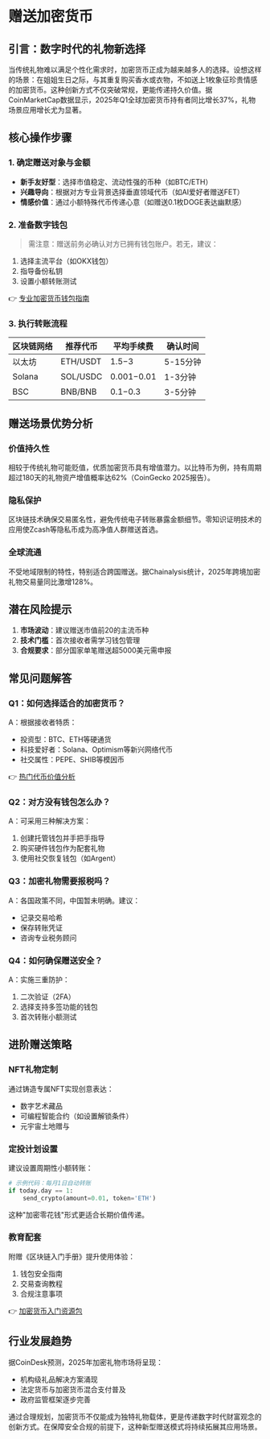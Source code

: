 # 赠送加密货币

## 引言：数字时代的礼物新选择
当传统礼物难以满足个性化需求时，加密货币正成为越来越多人的选择。设想这样的场景：在姐姐生日之际，与其重复购买香水或衣物，不如送上1枚象征珍贵情感的加密货币。这种创新方式不仅突破常规，更能传递持久价值。据CoinMarketCap数据显示，2025年Q1全球加密货币持有者同比增长37%，礼物场景应用增长尤为显著。

## 核心操作步骤

### 1. 确定赠送对象与金额
- **新手友好型**：选择市值稳定、流动性强的币种（如BTC/ETH）
- **兴趣导向**：根据对方专业背景选择垂直领域代币（如AI爱好者赠送FET）
- **情感价值**：通过小额特殊代币传递心意（如赠送0.1枚DOGE表达幽默感）

### 2. 准备数字钱包
> 需注意：赠送前务必确认对方已拥有钱包账户。若无，建议：
1. 选择主流平台（如OKX钱包）
2. 指导备份私钥
3. 设置小额转账测试

👉 [专业加密货币钱包指南](https://bit.ly/okx_welcome)

### 3. 执行转账流程
| 区块链网络 | 推荐代币 | 平均手续费 | 确认时间 |
|------------|----------|------------|----------|
| 以太坊     | ETH/USDT | $1.5-$3    | 5-15分钟 |
| Solana     | SOL/USDC | $0.001-$0.01 | 1-3分钟 |
| BSC        | BNB/BNB   | $0.1-$0.3  | 3-5分钟 |

## 赠送场景优势分析

### 价值持久性
相较于传统礼物可能贬值，优质加密货币具有增值潜力。以比特币为例，持有周期超过180天的礼物资产增值概率达62%（CoinGecko 2025报告）。

### 隐私保护
区块链技术确保交易匿名性，避免传统电子转账暴露金额细节。零知识证明技术的应用使Zcash等隐私币成为高净值人群赠送首选。

### 全球流通
不受地域限制的特性，特别适合跨国赠送。据Chainalysis统计，2025年跨境加密礼物交易量同比激增128%。

## 潜在风险提示
1. **市场波动**：建议赠送市值前20的主流币种
2. **技术门槛**：首次接收者需学习钱包管理
3. **合规要求**：部分国家单笔赠送超5000美元需申报

## 常见问题解答

### Q1：如何选择适合的加密货币？
A：根据接收者特质：
- 投资型：BTC、ETH等硬通货
- 科技爱好者：Solana、Optimism等新兴网络代币
- 社交属性：PEPE、SHIB等模因币

👉 [热门代币价值分析](https://bit.ly/okx_welcome)

### Q2：对方没有钱包怎么办？
A：可采用三种解决方案：
1. 创建托管钱包并手把手指导
2. 购买硬件钱包作为配套礼物
3. 使用社交恢复钱包（如Argent）

### Q3：加密礼物需要报税吗？
A：各国政策不同，中国暂未明确。建议：
- 记录交易哈希
- 保存转账凭证
- 咨询专业税务顾问

### Q4：如何确保赠送安全？
A：实施三重防护：
1. 二次验证（2FA）
2. 选择支持多签功能的钱包
3. 首次转账小额测试

## 进阶赠送策略

### NFT礼物定制
通过铸造专属NFT实现创意表达：
- 数字艺术藏品
- 可编程智能合约（如设置解锁条件）
- 元宇宙土地赠与

### 定投计划设置
建议设置周期性小额转账：
```python
# 示例代码：每月1日自动转账
if today.day == 1:
    send_crypto(amount=0.01, token='ETH')
```
这种"加密零花钱"形式更适合长期价值传递。

### 教育配套
附赠《区块链入门手册》提升使用体验：
1. 钱包安全指南
2. 交易查询教程
3. 合规注意事项

👉 [加密货币入门资源包](https://bit.ly/okx_welcome)

## 行业发展趋势
据CoinDesk预测，2025年加密礼物市场将呈现：
- 机构级礼品解决方案涌现
- 法定货币与加密货币混合支付普及
- 政府监管框架逐步完善

通过合理规划，加密货币不仅能成为独特礼物载体，更是传递数字时代财富观念的创新方式。在保障安全合规的前提下，这种新型赠送模式将持续拓展其应用场景。